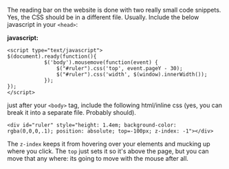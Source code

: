 The reading bar on the website is done with two really small code snippets. Yes, the CSS should be in a different file. Usually.
Include the below javascript in your `<head>`:
 
**javascript:**

    <script type="text/javascript">
    $(document).ready(function(){
   	    		$('body').mousemove(function(event) {
          			$("#ruler").css('top', event.pageY - 30);
          			$("#ruler").css('width', $(window).innerWidth());
                });
    });
    </script>

just after your `<body>` tag, include the following html/inline css (yes, you can break it into a separate file. Probably should).

    <div id="ruler" style="height: 1.4em; background-color: rgba(0,0,0,.1); position: absolute; top=-100px; z-index: -1"></div>

The `z-index` keeps it from hovering over your elements and mucking up where you click. The `top` just sets it so it's above the page, but you can move that any where: its going to move with the mouse after all.
